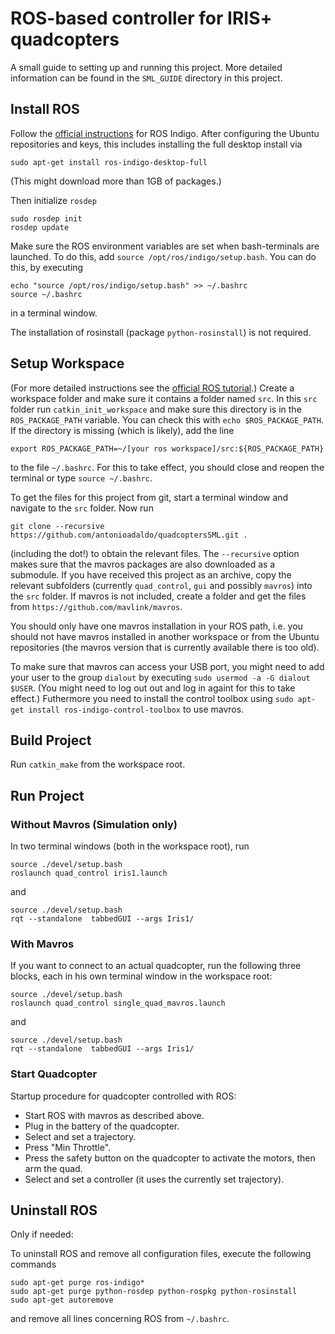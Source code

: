 ROS-based controller for IRIS+ quadcopters
==========================================

A small guide to setting up and running this project.
More detailed information can be found in the `SML_GUIDE` directory in this project.

## Install ROS

Follow the [official instructions](http://wiki.ros.org/indigo/Installation/Ubuntu) for ROS Indigo.
After configuring the Ubuntu repositories and keys, this includes installing the full desktop install via
~~~~
sudo apt-get install ros-indigo-desktop-full
~~~~
(This might download more than 1GB of packages.)

Then initialize `rosdep`
~~~~
sudo rosdep init
rosdep update
~~~~

Make sure the ROS environment variables are set when bash-terminals are launched.
To do this, add `source /opt/ros/indigo/setup.bash`.
You can do this, by executing
~~~~
echo "source /opt/ros/indigo/setup.bash" >> ~/.bashrc
source ~/.bashrc
~~~~
in a terminal window.

The installation of rosinstall (package `python-rosinstall`) is not required.

## Setup Workspace

(For more detailed instructions see the [official ROS tutorial](http://wiki.ros.org/ROS/Tutorials/InstallingandConfiguringROSEnvironment).)
Create a workspace folder and make sure it contains a folder named `src`.
In this `src` folder run `catkin_init_workspace` and make sure this directory is in the `ROS_PACKAGE_PATH` variable.
You can check this with `echo $ROS_PACKAGE_PATH`.
If the directory is missing (which is likely), add the line
~~~~
export ROS_PACKAGE_PATH=~/[your ros workspace]/src:${ROS_PACKAGE_PATH}
~~~~
to the file `~/.bashrc`.
For this to take effect, you should close and reopen the terminal or type `source ~/.bashrc`.

To get the files for this project from git, start a terminal window and navigate to the `src` folder.
Now run
~~~~
git clone --recursive https://github.com/antonioadaldo/quadcoptersSML.git .
~~~~
(including the dot!) to obtain the relevant files.
The `--recursive` option makes sure that the mavros packages are also downloaded as a submodule.
If you have received this project as an archive, copy the relevant subfolders (currently `quad_control`, `gui` and possibly `mavros`) into the `src` folder.
If mavros is not included, create a folder and get the files from `https://github.com/mavlink/mavros`.

You should only have one mavros installation in your ROS path, i.e. you should not have mavros installed in another workspace or from the Ubuntu repositories (the mavros version that is currently available there is too old).

To make sure that mavros can access your USB port, you might need to add your user to the group `dialout` by executing `sudo usermod -a -G dialout $USER`.
(You might need to log out out and log in againt for this to take effect.)
Futhermore you need to install the control toolbox using `sudo apt-get install ros-indigo-control-toolbox` to use mavros.

## Build Project

Run `catkin_make` from the workspace root.

## Run Project

### Without Mavros (Simulation only)

In two terminal windows (both in the workspace root), run
~~~~
source ./devel/setup.bash
roslaunch quad_control iris1.launch
~~~~
and
~~~~
source ./devel/setup.bash
rqt --standalone  tabbedGUI --args Iris1/
~~~~

### With Mavros

If you want to connect to an actual quadcopter, run the following three blocks, each in his own terminal window in the workspace root:
~~~~
source ./devel/setup.bash
roslaunch quad_control single_quad_mavros.launch
~~~~
and 
~~~~
source ./devel/setup.bash
rqt --standalone  tabbedGUI --args Iris1/
~~~~

### Start Quadcopter

Startup procedure for quadcopter controlled with ROS:

- Start ROS with mavros as described above.
- Plug in the battery of the quadcopter.
- Select and set a trajectory.
- Press "Min Throttle".
- Press the safety button on the quadcopter to activate the motors, then arm the quad.
- Select and set a controller (it uses the currently set trajectory).

## Uninstall ROS

Only if needed:

To uninstall ROS and remove all configuration files, execute the following commands
~~~~
sudo apt-get purge ros-indigo*
sudo apt-get purge python-rosdep python-rospkg python-rosinstall
sudo apt-get autoremove
~~~~
and remove all lines concerning ROS from `~/.bashrc`.
